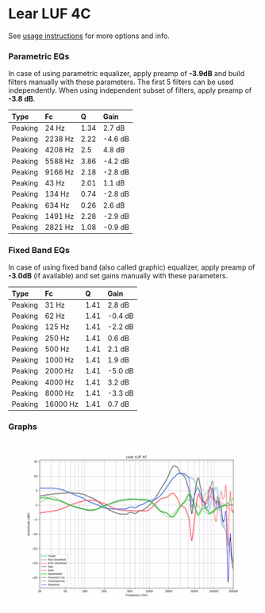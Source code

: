 # Lear LUF 4C
See [usage instructions](https://github.com/jaakkopasanen/AutoEq#usage) for more options and info.

### Parametric EQs
In case of using parametric equalizer, apply preamp of **-3.9dB** and build filters manually
with these parameters. The first 5 filters can be used independently.
When using independent subset of filters, apply preamp of **-3.8 dB**.

| Type    | Fc      |    Q | Gain    |
|:--------|:--------|:-----|:--------|
| Peaking | 24 Hz   | 1.34 | 2.7 dB  |
| Peaking | 2238 Hz | 2.22 | -4.6 dB |
| Peaking | 4208 Hz | 2.5  | 4.8 dB  |
| Peaking | 5588 Hz | 3.86 | -4.2 dB |
| Peaking | 9166 Hz | 2.18 | -2.8 dB |
| Peaking | 43 Hz   | 2.01 | 1.1 dB  |
| Peaking | 134 Hz  | 0.74 | -2.8 dB |
| Peaking | 634 Hz  | 0.26 | 2.6 dB  |
| Peaking | 1491 Hz | 2.28 | -2.9 dB |
| Peaking | 2821 Hz | 1.08 | -0.9 dB |

### Fixed Band EQs
In case of using fixed band (also called graphic) equalizer, apply preamp of **-3.0dB**
(if available) and set gains manually with these parameters.

| Type    | Fc       |    Q | Gain    |
|:--------|:---------|:-----|:--------|
| Peaking | 31 Hz    | 1.41 | 2.8 dB  |
| Peaking | 62 Hz    | 1.41 | -0.4 dB |
| Peaking | 125 Hz   | 1.41 | -2.2 dB |
| Peaking | 250 Hz   | 1.41 | 0.6 dB  |
| Peaking | 500 Hz   | 1.41 | 2.1 dB  |
| Peaking | 1000 Hz  | 1.41 | 1.9 dB  |
| Peaking | 2000 Hz  | 1.41 | -5.0 dB |
| Peaking | 4000 Hz  | 1.41 | 3.2 dB  |
| Peaking | 8000 Hz  | 1.41 | -3.3 dB |
| Peaking | 16000 Hz | 1.41 | 0.7 dB  |

### Graphs
![](./Lear%20LUF%204C.png)